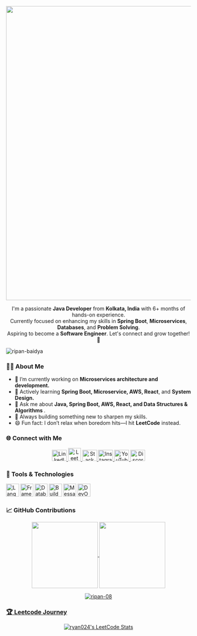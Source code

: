 <div align="center">
  <img width="800" src="https://readme-typing-svg.demolab.com?font=JetBrains+Mono&weight=600&size=30&duration=3000&color=2AF7B4&center=true&vCenter=true&width=800&lines=Hi+there%2C+I'm+Ripan+Badya%21+%F0%9F%91%8B;Java+Developer+from+Kolkata%2C+India.;Let's+Connect+%F0%9F%9A%80" />
</div>

<!--  Description -->
<p align="center">
  I'm a passionate <b>Java Developer</b> from <b>Kolkata, India</b> with 6+ months of hands-on experience. <br/>
  Currently focused on enhancing my skills in <b>Spring Boot</b>, <b>Microservices</b>, <b>Databases</b>, and <b>Problem Solving</b>. <br/>
  Aspiring to become a <b>Software Engineer</b>. Let's connect and grow together! 🚀
</p>

<!-- Profile views -->
<p align="left"> <img src="https://komarev.com/ghpvc/?username=ripanbaidya08&label=Profile%20views&color=0e75b6&style=flat" alt="ripan-baidya" /> </p>

<!-- about section  -->
<h3 align="left">👨‍💻 About Me</h3>
<ul>
    <li>🔭 I’m currently working on <b>Microservices architecture and development.</b></li>
    <li>🌱 Actively learning <b>Spring Boot, Microservice, AWS, React</b>, and <b>System Design.</b></li>
    <li>💬 Ask me about <b>Java, Spring Boot, AWS, React, and Data Structures & Algorithms </b>.</li>
    <li>🔧 Always building something new to sharpen my skills.</li>
    <li>😄 Fun fact: I don’t relax when boredom hits—I hit <b>LeetCode</b> instead.</li>
</ul>  

<!--  Variours Social links -->
<h3 align="left">🌐 Connect with Me</h3>
<p align="center">
  <a href="https://www.linkedin.com/in/ripan-baidya-9230412a6/" target="_blank"><img src="https://upload.wikimedia.org/wikipedia/commons/e/e9/Linkedin_icon.svg" alt="LinkedIn" height="30" width="40"/>
  </a>
  <a href="https://leetcode.com/u/ryan024/" target="_blank">
    <img src="https://upload.wikimedia.org/wikipedia/commons/1/19/LeetCode_logo_black.png" alt="LeetCode" height="35" width="35" />
  </a>
  <a href="https://stackoverflow.com/users/29165803/ripan-baidya" target="_blank">
    <img src="https://raw.githubusercontent.com/rahuldkjain/github-profile-readme-generator/master/src/images/icons/Social/stack-overflow.svg" alt="Stack Overflow" height="30" width="40" />
  </a>
  <a href="#" target="_blank">
    <img src="https://raw.githubusercontent.com/rahuldkjain/github-profile-readme-generator/master/src/images/icons/Social/instagram.svg" alt="Instagram" height="30" width="40" />
  </a>
  <a href="#" target="_blank">
    <img src="https://raw.githubusercontent.com/rahuldkjain/github-profile-readme-generator/master/src/images/icons/Social/youtube.svg" alt="YouTube" height="30" width="40" />
  </a>
  <a href="#" target="_blank">
    <img src="https://raw.githubusercontent.com/rahuldkjain/github-profile-readme-generator/master/src/images/icons/Social/discord.svg" alt="Discord" height="30" width="40" />
  </a>
</p>

<!-- Language, Framework & Tools -->
<h3 align="left"> 🚀 Tools & Technologies</h3>
<p align="left">
  <!-- Languages -->
  <img src="https://skillicons.dev/icons?i=java,cpp,python,js,html,css" alt="Languages" height="35"/>
  <!-- Frameworks & Libraries -->
  <img src="https://skillicons.dev/icons?i=spring,react,graphql" alt="Frameworks & Libraries" height="35" />
  <!-- Databases -->
  <img src="https://skillicons.dev/icons?i=postgresql,mongodb" alt="Databases" height="35"/>
  <!-- Build & Version Control -->
  <img src="https://skillicons.dev/icons?i=maven,git,github" alt="Build & Version Control" height="35" />
  <!-- Messaging & Streaming -->
  <img src="https://skillicons.dev/icons?i=kafka,rabbitmq" alt="Messaging & Streaming" height="35"/>
  <!-- DevOps & Cloud -->
  <img src="https://skillicons.dev/icons?i=docker,kubernetes,aws" alt="DevOps & Cloud" height="35" />
</p>

<!-- github starts -->
<h3 align="left">📈 GitHub Contributions</h3>
<div align="center">
    <a href="https://github.com/ripanbaidya08">
    <img align="center" src="http://github-profile-summary-cards.vercel.app/api/cards/stats?username=ripanbaidya08&theme=2077" height="180em" />
    <img align="center" src="http://github-profile-summary-cards.vercel.app/api/cards/productive-time?username=ripanbaidya08&theme=2077" height="180em" />
</div>

<p align="center" style="text-align: center;"><img align="center" src="https://github-readme-streak-stats.herokuapp.com/?user=ripanbaidya08&" alt="ripan-08" /></p>


<h3 align="left">🏆 Leetcode Journey</h3>

<!-- leetocde details-->
<p align="center">
  <a href="https://github.com/JacobLinCool/LeetCode-Stats-Card" target="_blank">
    <img title="ryan024's LeetCode Stats" alt="ryan024's LeetCode Stats" src="https://leetcard.jacoblin.cool/ryan024?theme=unicorn&font=Paprika&ext=activity" />
  </a>
</p>



